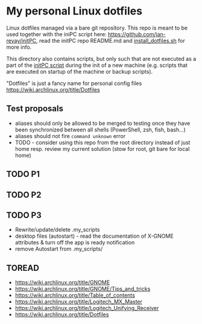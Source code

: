 # My personal Linux dotfiles


Linux dotfiles managed via a bare git repository. This repo is meant to be used together with the iniPC script here: <https://github.com/jan-revay/initPC>, read the initPC repo README.md and [install_dotfiles.sh](https://github.com/jan-revay/initPC/blob/devel/CommonInitScripts/install_dotfiles.sh) for more info.

This directory also contains scripts, but only such that are not executed as a part of the [initPC script](https://github.com/jan-revay/initPC) during the init of a new machine (e.g. scripts that are executed on startup of the machine or backup scripts).

"Dotfiles" is just a fancy name for personal config files <https://wiki.archlinux.org/title/Dotfiles>

## Test proposals

- aliases should only be allowed to be merged to testing once they have been synchronized between all shells (PowerShell, zsh, fish, bash...)
- aliases should not fire `command unknown` error
- TODO - consider using this repo from the root directory instead of just home resp. review my current solution (stow for root, git bare for local home)

## TODO P1

## TODO P2

## TODO P3

- Rewrite/update/delete .my_scripts
- desktop files (autostart) - read the documentation of X-GNOME attributes & turn off the app is ready notification
- remove Autostart from .my_scripts/

## TOREAD

- https://wiki.archlinux.org/title/GNOME
- https://wiki.archlinux.org/title/GNOME/Tips_and_tricks
- https://wiki.archlinux.org/title/Table_of_contents
- https://wiki.archlinux.org/title/Logitech_MX_Master
- https://wiki.archlinux.org/title/Logitech_Unifying_Receiver
- https://wiki.archlinux.org/title/Dotfiles
